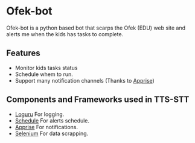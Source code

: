 # Ofek-bot
Ofek-bot is a python based  bot that scarps the Ofek (EDU) web site and alerts me when the kids has tasks to complete.

## Features
 - Monitor kids tasks status
 - Schedule whem to run.
 - Support many notification channels (Thanks to [Apprise](https://github.com/caronc/apprise))


## Components and Frameworks used in TTS-STT
* [Loguru](https://pypi.org/project/loguru/) For logging.
* [Schedule](https://pypi.org/project/schedule/) For alerts schedule.
* [Apprise](https://github.com/caronc/apprise) For notifications.
* [Selenium](https://selenium-python.readthedocs.io/) For data scrapping.